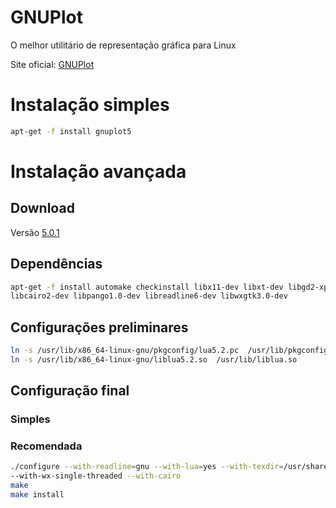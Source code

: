 # GNUPlot
O melhor utilitário de representação gráfica para Linux

Site oficial: [GNUPlot](http://www.gnuplot.info/)

# Instalação simples

```sh
apt-get -f install gnuplot5
```


# Instalação avançada

## Download
Versão [5.0.1](http://sourceforge.net/projects/gnuplot/files/gnuplot/)

## Dependências
```sh
apt-get -f install automake checkinstall libx11-dev libxt-dev libgd2-xpm-dev  liblua5.2-dev \
libcairo2-dev libpango1.0-dev libreadline6-dev libwxgtk3.0-dev
```
## Configurações preliminares
```sh
ln -s /usr/lib/x86_64-linux-gnu/pkgconfig/lua5.2.pc  /usr/lib/pkgconfig/lua.pc
ln -s /usr/lib/x86_64-linux-gnu/liblua5.2.so  /usr/lib/liblua.so
```
## Configuração final

### Simples

### Recomendada

```sh
./configure --with-readline=gnu --with-lua=yes --with-texdir=/usr/share/texmf/tex/latex/gnuplot \
--with-wx-single-threaded --with-cairo
make
make install
```
